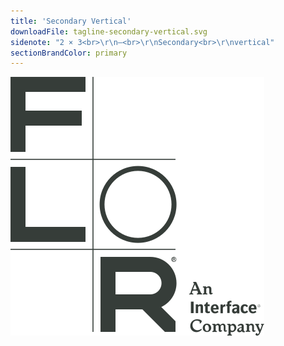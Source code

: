 ```yaml
---
title: 'Secondary Vertical'
downloadFile: tagline-secondary-vertical.svg
sidenote: "2 × 3<br>\r\n—<br>\r\nSecondary<br>\r\nvertical"
sectionBrandColor: primary
---
```


![](tagline-secondary-vertical.svg?resize=194)